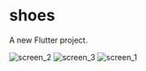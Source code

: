 # shoes

A new Flutter project.

![screen_2](https://user-images.githubusercontent.com/24982317/63640271-b8713680-c663-11e9-8710-b790f10986a7.jpg)
![screen_3](https://user-images.githubusercontent.com/24982317/63640272-b909cd00-c663-11e9-9e0f-3d971885b3e0.jpg)
![screen_1](https://user-images.githubusercontent.com/24982317/63640274-b9a26380-c663-11e9-8a1a-12fe5e74d529.jpg)
